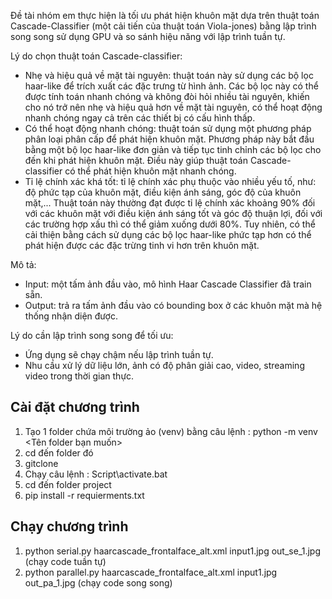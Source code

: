 Đề tài nhóm em thực hiện là tối ưu phát hiện khuôn mặt dựa trên thuật toán Cascade-Classifier (một cải tiến của thuật toán Viola-jones) bằng lập trình song song sử dụng GPU và so sánh hiệu năng với lập trình tuần tự.

Lý do chọn thuật toán Cascade-classifier:
-	Nhẹ và hiệu quả về mặt tài nguyên: thuật toán này sử dụng các bộ lọc haar-like để trích xuất các đặc trưng từ hình ảnh. Các bộ lọc này có thể được tính toán nhanh chóng và không đòi hỏi nhiều tài nguyên, khiến cho nó trở nên nhẹ và hiệu quả hơn về mặt tài nguyên, có thể hoạt động nhanh chóng ngay cả trên các thiết bị có cấu hình thấp.
-	Có thể hoạt động nhanh chóng: thuật toán sử dụng một phương pháp phân loại phân cấp để phát hiện khuôn mặt. Phương pháp này bắt đầu bằng một bộ lọc haar-like đơn giản và tiếp tục tinh chỉnh các bộ lọc cho đến khi phát hiện khuôn mặt. Điều này giúp thuật toán Cascade-classifier có thể phát hiện khuôn mặt nhanh chóng.
-	Tỉ lệ chính xác khá tốt: tỉ lệ chính xác phụ thuộc vào nhiều yếu tố, như: độ phức tạp của khuôn mặt, điều kiện ánh sáng, góc độ của khuôn mặt,... Thuật toán này thường đạt được tỉ lệ chính xác khoảng 90% đối với các khuôn mặt với điều kiện ánh sáng tốt và góc độ thuận lợi, đối với các trường hợp xấu thì có thể giảm xuống dưới 80%. Tuy nhiên, có thể cải thiện bằng cách sử dụng các bộ lọc haar-like phức tạp hơn có thể phát hiện được các đặc trừng tinh vi hơn trên khuôn mặt.

Mô tả:
-	Input: một tấm ảnh đầu vào, mô hình Haar Cascade Classifier đã train sẵn.
-	Output: trả ra tấm ảnh đầu vào có bounding box ở các khuôn mặt mà hệ thống nhận diện được.
  
Lý do cần lập trình song song để tối ưu:
-	Ứng dụng sẽ chạy chậm nếu lập trình tuần tự.
-	Nhu cầu xử lý dữ liệu lớn, ảnh có độ phân giải cao, video, streaming video trong thời gian thực.

## Cài đặt chương trình
1. Tạo 1 folder chứa môi trường ảo (venv) bằng câu lệnh : python -m venv <Tên folder bạn muốn>
2. cd đến folder đó 
3. gitclone 
4. Chạy câu lệnh : Script\activate.bat
5. cd đến folder project
6. pip install -r requierments.txt
## Chạy chương trình
1. python serial.py haarcascade_frontalface_alt.xml input1.jpg out_se_1.jpg (chạy code tuần tự)
2. python parallel.py haarcascade_frontalface_alt.xml input1.jpg out_pa_1.jpg (chạy code song song)
